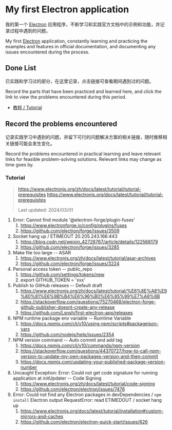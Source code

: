 # My first Electron application

我的第一个 [Electron][0] 应用程序，不断学习和实践官方文档中的示例和功能，并记录过程中遇到的问题。

My first [Electron][0] application, constantly learning and practicing the examples and features in official documentation, and documenting any issues encountered during the process.

## Done List

已实践和学习过的部分，在这里记录，点击链接可查看期间遇到过的问题。

Record the parts that have been practiced and learned here, and click the link to view the problems encountered during this period.

- [教程 / Tutorial](#tutorial)

## Record the problems encountered

记录实践学习中遇到的问题，并留下可行的问题解决方案的相关链接，随时推移相关链接可能会发生变化。

Record the problems encountered in practical learning and leave relevant links for feasible problem-solving solutions. Relevant links may change as time goes by.

### Tutorial

> https://www.electronjs.org/zh/docs/latest/tutorial/tutorial-prerequisites
> https://www.electronjs.org/docs/latest/tutorial/tutorial-prerequisites
> 
> Last updated: 2024/03/01

1. Error: Cannot find module '@electron-forge/plugin-fuses'
   1. https://www.electronforge.io/config/plugins/fuses
   2. https://github.com/electron/forge/issues/3509
2. Socket hang up / ETIMEOUT 20.205.243.166:443
   1. https://blog.csdn.net/weixin_42728767/article/details/122568179
   2. https://github.com/electron/forge/issues/3285
3. Make file too large -- ASAR
   1. https://www.electronjs.org/zh/docs/latest/tutorial/asar-archives
   2. https://github.com/electron/forge/issues/3224
4. Personal access token -- public_repo
   1. https://github.com/settings/tokens/new
   2. export GITHUB_TOKEN = 'xxx'
5. Publish to GitHub releases -- Default draft
   1. https://www.electronjs.org/zh/docs/latest/tutorial/%E6%8E%A8%E9%80%81%E6%9B%B4%E6%96%B0%E6%95%99%E7%A8%8B
   2. https://stackoverflow.com/questions/75270468/electron-forge-github-publisher-doesnt-create-any-release
   3. https://github.com/Lsnsh/first-electron-app/releases
6. NPM runtime package env variable -- Rumtime Variable
   1. https://docs.npmjs.com/cli/v10/using-npm/scripts#packagejson-vars
   2. https://github.com/nodejs/help/issues/2354
7. NPM version command -- Auto commit and add tag
   1. https://docs.npmjs.com/cli/v10/commands/npm-version
   2. https://stackoverflow.com/questions/44370727/how-to-call-npm-version-to-update-my-own-packages-version-and-then-commit
   3. https://docs.npmjs.com/updating-your-published-package-version-number
8. Uncaught Exception: Error: Could not get code signature for running application at initUpdater -- Code Signing
   1. https://www.electronjs.org/zh/docs/latest/tutorial/code-signing
   2. https://github.com/electron/electron/issues/7476
9. Error: Could not find any Electron packages in devDependencies / `npm install` Electron output RequestError: read ETIMEDOUT / socket hang up
   1.  https://www.electronjs.org/docs/latest/tutorial/installation#custom-mirrors-and-caches
   2.  https://github.com/electron/electron-quick-start/issues/626


[0]: https://electronjs.org/